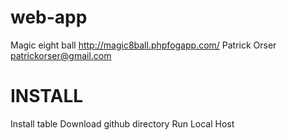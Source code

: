 web-app
=======

Magic eight ball
http://magic8ball.phpfogapp.com/
Patrick Orser
patrickorser@gmail.com

INSTALL
=======
Install table
Download github directory
Run Local Host

